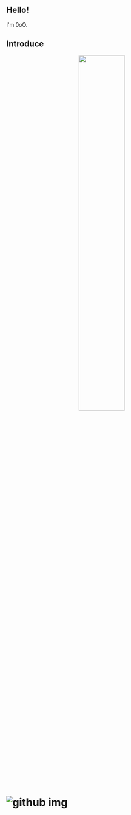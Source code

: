 <h2>Hello!</h2>
<p> I'm 0oO.</p>
<h2>Introduce</h2>
<p align="center">
  <img width="49%" src="https://github-readme-stats.vercel.app/api?username=Leallvoid&show_icons=true" />

![github img](https://raw.githubusercontent.com/SP-XD/SP-XD/main/images/dino_rounded.gif)
=======